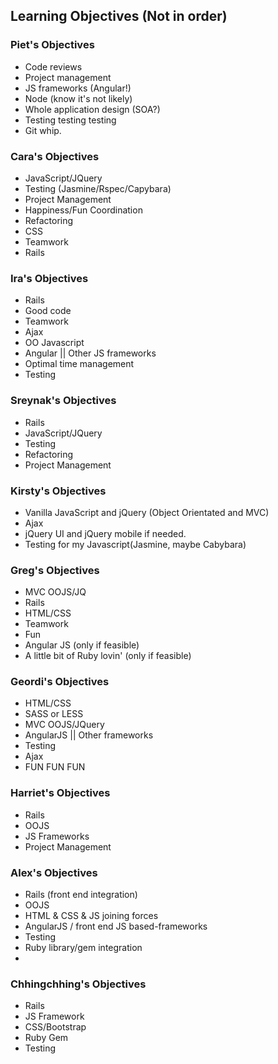 Learning Objectives (Not in order)  
-------------------

### Piet's Objectives  
  * Code reviews
  * Project management
  * JS frameworks (Angular!)
  * Node (know it's not likely)
  * Whole application design (SOA?)
  * Testing testing testing
  * Git whip.

### Cara's Objectives
  * JavaScript/JQuery
  * Testing (Jasmine/Rspec/Capybara)
  * Project Management
  * Happiness/Fun Coordination
  * Refactoring
  * CSS
  * Teamwork
  * Rails

### Ira's Objectives
  * Rails
  * Good code
  * Teamwork
  * Ajax
  * OO Javascript
  * Angular || Other JS frameworks
  * Optimal time management
  * Testing

### Sreynak's Objectives
  * Rails
  * JavaScript/JQuery
  * Testing
  * Refactoring
  * Project Management

  
### Kirsty's Objectives
  * Vanilla JavaScript and jQuery (Object Orientated and MVC)
  * Ajax
  * jQuery UI and jQuery mobile if needed.
  * Testing for my Javascript(Jasmine, maybe Cabybara)

### Greg's Objectives
 * MVC OOJS/JQ
 * Rails
 * HTML/CSS
 * Teamwork
 * Fun
 * Angular JS (only if feasible)
 * A little bit of Ruby lovin' (only if feasible)

### Geordi's Objectives
 * HTML/CSS
 * SASS or LESS
 * MVC OOJS/JQuery
 * AngularJS || Other frameworks
 * Testing
 * Ajax
 * FUN FUN FUN

### Harriet's Objectives
* Rails
* OOJS
* JS Frameworks
* Project Management

### Alex's Objectives
* Rails (front end integration)
* OOJS
* HTML & CSS & JS joining forces
* AngularJS / front end JS based-frameworks
* Testing
* Ruby library/gem integration
* 

### Chhingchhing's Objectives
* Rails
* JS Framework
* CSS/Bootstrap
* Ruby Gem
* Testing
